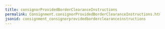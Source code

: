 ```yaml
---
title: consignorProvidedBorderClearanceInstructions
permalink: Consignment.consignorProvidedBorderClearanceInstructions.html
jsonid: consignment_consignorprovidedborderclearanceinstructions
---
```

